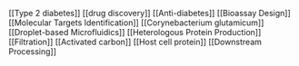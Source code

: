 [[Type 2 diabetes]]
[[drug discovery]]
[[Anti-diabetes]]
[[Bioassay Design]]
[[Molecular Targets Identification]]
[[Corynebacterium glutamicum]]
[[Droplet-based Microfluidics]]
[[Heterologous Protein Production]]
[[Filtration]]
[[Activated carbon]]
[[Host cell protein]]
[[Downstream Processing]]
